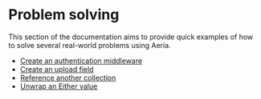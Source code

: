 # Problem solving

This section of the documentation aims to provide quick examples of how to solve several real-world problems using Aeria.

- [Create an authentication middleware](/aeria/problem-solving/create-an-authentication-middleware)
- [Create an upload field](/aeria/problem-solving/create-an-upload-field)
- [Reference another collection](/aeria/problem-solving/reference-another-collection)
- [Unwrap an Either value](/aeria/problem-solving/unwrap-an-either-value)

